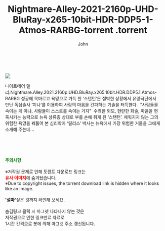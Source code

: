 ﻿---
layout: post
title:  "                   Nightmare-Alley-2021-2160p-UHD-BluRay-x265-10bit-HDR-DDP5-1-Atmos-RARBG-torrent                .torrent"
author: John
categories: [ 영화 ]
tags: [  ]
image: https://torrentrj57.com/uploadfile/full/1d428dba0a27d6b997e24380b964e053109cc5d3.jpg 
description: "                   Nightmare-Alley-2021-2160p-UHD-BluRay-x265-10bit-HDR-DDP5-1-Atmos-RARBG-torrent                 torrent 정보 공유"
toc: true
toc_sticky: true
---

<br>
<p><img src="https://torrentrj57.com/uploadfile/full/1d428dba0a27d6b997e24380b964e053109cc5d3.jpg"/></p>
 나이트메어 앨리.Nightmare.Alley.2021.2160p.UHD.BluRay.x265.10bit.HDR.DDP5.1.Atmos-RARBG 성공에 목마르고 욕망으로 가득 찬 ‘스탠턴’은 절박한 상황에서 유랑극단에서 만난 독심술사 ‘지나’를 이용하여 사람의 마음을 간파하는 기술을 터득한다.  “사람들을 속이는 게 아냐, 사람들이 스스로를 속이는 거지”  수려한 외모, 현란한 화술, 마음을 현혹시키는 능력으로 뉴욕 상류층 상대로 부를 손에 쥐게 된 ‘스탠턴’. 채워지지 않는 그의 위험한 욕망을 꿰뚫어 본 심리학자 ‘릴리스’ 박사는 뉴욕에서 가장 위험한 거물을 그에게 소개해 주는데… 
    
<br><br><br>
<p data-ke-size="size16"><b><span style="color: green;">주의사항</span></b><br /><br />※저작권 문제로 인해 토렌트 다운로드 링크는<br /><b><span style="color: red;">유사 이미지</span></b>에 숨겨뒀습니다.<br />※Due to copyright issues, the torrent download link is hidden where it looks like an image.<br /><br /><b>'설마'</b>싶은 것까지 확인해 보세요.<br /><br />숨김링크 클릭 시 마그넷 나타나지 않는 것은<br />저작권으로 인한 링크만료 자료로<br />1시간 간격으로 봇에 의해 마그넷 주소 갱신됩니다.</p>
